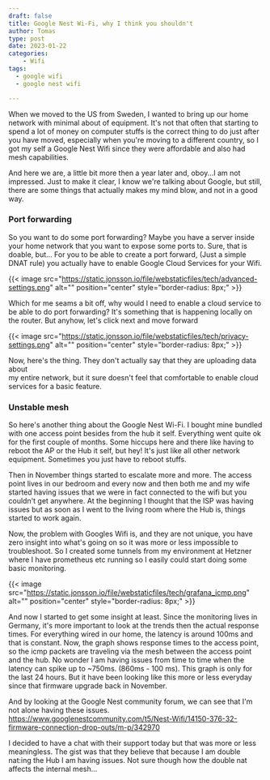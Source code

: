 ```yaml
---
draft: false
title: Google Nest Wi-Fi, why I think you shouldn't
author: Tomas
type: post
date: 2023-01-22
categories:
    - Wifi
tags:
  - google wifi
  - google nest wifi

---
```


When we moved to the US from Sweden, I wanted to bring up our home network with 
minimal about of equipment. 
It's not that often that starting to spend a lot of money on computer stuffs is 
the correct thing to do just after you have moved, 
especially when you're moving to a different country, so I got my self a 
Google Nest Wifi since they were affordable and also had mesh capabilities.


And here we are, a little bit more then a year later and, oboy...I am not impressed.
Just to make it clear, I know we're talking about Google, but still, there are 
some things that actually makes my mind blow, and not in a good way.

### Port forwarding
So you want to do some port forwarding? Maybe you have a server inside your 
home network that you want to expose some ports to.
Sure, that is doable, but...
For you to be able to create a port forward, (Just a simple DNAT rule) you 
actually have to enable Google Cloud Services for your Wifi.

{{< image src="https://static.jonsson.io/file/webstaticfiles/tech/advanced-settings.png" alt="" position="center" style="border-radius: 8px;" >}}

Which for me seams a bit off, why would I need to enable a cloud service to be 
able to do port forwarding? It's something that is happening locally on the router.
But anyhow, let's click next and move forward

{{< image src="https://static.jonsson.io/file/webstaticfiles/tech/privacy-settings.png" alt="" position="center" style="border-radius: 8px;" >}}

Now, here's the thing. They don't actually say that they are uploading data about  
my entire network, but it sure doesn't feel that comfortable to enable cloud 
services for a basic feature.

### Unstable mesh

So here's another thing about the Google Nest Wi-Fi. 
I bought mine bundled with one access point besides from the hub it self.
Everything went quite ok for the first couple of months. Some hiccups here and
there like having to reboot the AP or the Hub it self, but hey! It's just like
all other network equipment. Sometimes you just have to reboot stuffs.

Then in November things started to escalate more and more. 
The access point lives in our bedroom and every now and then both me and my 
wife started having issues that we were in fact connected to the wifi but you 
couldn't get anywhere. At the beginning I thought that the ISP was having issues
but as soon as I went to the living room where the Hub is, things started to work
again.

Now, the problem with Googles Wifi is, and they are not unique, you have zero insight
into what's going on so it was more or less impossible to troubleshoot. 
So I created some tunnels from my environment at Hetzner where I have prometheus 
etc running so I easily could start doing some basic monitoring. 

{{< image src="https://static.jonsson.io/file/webstaticfiles/tech/grafana_icmp.png" alt="" position="center" style="border-radius: 8px;" >}}

And now I started to get some insight at least. 
Since the monitoring lives in Germany, it's more important to look at the trends
then the actual response times. For everything wired in our home, the latency 
is around 100ms and that is constant. Now, the graph shows response times to the 
access point, so the icmp packets are traveling via the mesh between the 
access point and the hub. No wonder I am having issues from time to time when 
the latency can spike up to ~750ms. (860ms - 100 ms).
This graph is only for the last 24 hours. But it have been looking like this 
more or less everyday since that firmware upgrade back in November.

And by looking at the Google Nest community forum, we can see that I'm not alone
having these issues.
https://www.googlenestcommunity.com/t5/Nest-Wifi/14150-376-32-firmware-connection-drop-outs/m-p/342970

I decided to have a chat with their support today but that was more or less 
meaningless. The gist was that they believe that because I am double nat:ing the Hub 
I am having issues. Not sure though how the double nat affects the internal mesh...
